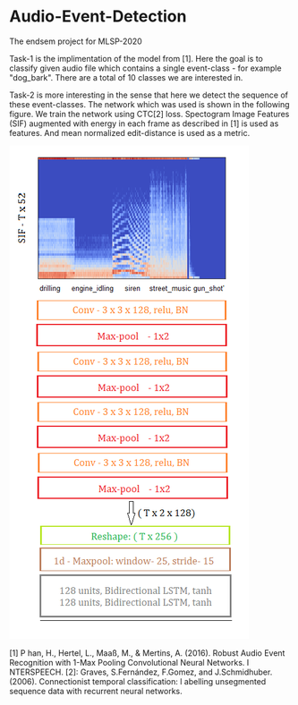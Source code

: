 # Audio-Event-Detection
The endsem project for MLSP-2020

Task-1 is the implimentation of the model from [1]. Here the goal is to classify given audio file which contains a single event-class - for example "dog_bark". There are a total of 10 classes we are interested in.

Task-2 is more interesting in the sense that here we detect the sequence of these event-classes. The network which was used is shown in the following figure. We train the network using CTC[2] loss. Spectogram Image Features (SIF) augmented with energy in each frame as described in [1] is used as features. And mean normalized edit-distance is used as a metric.

![](images/model_task2.png)

[1] P han, H., Hertel, L., Maaß, M., & Mertins, A. (2016). Robust Audio Event Recognition with 1-Max Pooling Convolutional Neural Networks. I NTERSPEECH.
[2]: Graves, S.Fernández, F.Gomez, and J.Schmidhuber. (2006). Connectionist temporal classification: l abelling unsegmented sequence data with recurrent neural networks.
